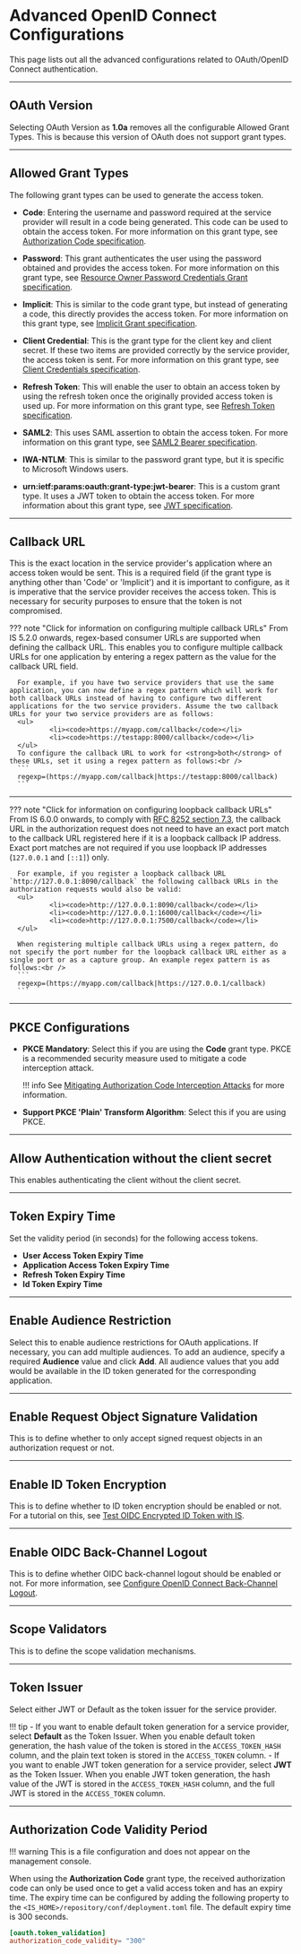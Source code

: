 # Advanced OpenID Connect Configurations

This page lists out all the advanced configurations related to OAuth/OpenID Connect authentication. 


--- 

## OAuth Version 
Selecting OAuth Version as **1.0a** removes all the configurable Allowed Grant Types. This is because this version of OAuth does not support grant types.

---
## Allowed Grant Types
The following grant types can be used to generate the access token.

- **Code**: Entering the username and password required at the service provider will result in a code being generated. This code can be used to obtain the access token. For more information on this grant type, see [Authorization Code specification](https://tools.ietf.org/html/rfc6749#section-4.1).

- **Password**: This grant authenticates the user using the password obtained and provides the access token. For more information on this grant type, see [Resource Owner Password Credentials Grant specification](https://tools.ietf.org/html/rfc6749#section-4.3).

- **Implicit**: This is similar to the code grant type, but instead of generating a code, this directly provides the access token. For more information on this grant type, see [Implicit Grant specification](https://tools.ietf.org/html/rfc6749#section-4.2).

- **Client Credential**: This is the grant type for the client key and client secret. If these two items are provided correctly by the service provider, the access token is sent. For more information on this grant type, see [Client Credentials specification](https://tools.ietf.org/html/rfc6749#section-4.4).

- **Refresh Token**: This will enable the user to obtain an access token by using the refresh token once the originally provided access token is used up. For more information on this grant type, see [Refresh Token specification](https://tools.ietf.org/html/rfc6749#section-1.5).

- **SAML2**: This uses SAML assertion to obtain the access token. For more information on this grant type, see [SAML2 Bearer specification](https://tools.ietf.org/id/draft-ietf-oauth-saml2-bearer-23.txt).

- **IWA-NTLM**: This is similar to the password grant type, but it is specific to Microsoft Windows users.

- **urn:ietf:params:oauth:grant-type:jwt-bearer**: This is a custom grant type. It uses a JWT token to obtain the access token. For more information about this grant type, see [JWT specification](https://tools.ietf.org/html/rfc7523).

---

## Callback URL
This is the exact location in the service provider's application where an access token would be sent. This is a required field (if the grant type is anything other than 'Code' or 'Implicit') and it is important to configure, as it is imperative that the service provider receives the access token. This is necessary for security purposes to ensure that the token is not compromised.

??? note "Click for information on configuring multiple callback URLs"
     From IS 5.2.0 onwards, regex-based consumer URLs are supported when defining the callback URL. This enables you to configure multiple callback URLs for one application by entering a regex pattern as the value for the callback URL field.

      For example, if you have two service providers that use the same application, you can now define a regex pattern which will work for both callback URLs instead of having to configure two different applications for the two service providers. Assume the two callback URLs for your two service providers are as follows:
      <ul>
              <li><code>https://myapp.com/callback</code></li>
              <li><code>https://testapp:8000/callback</code></li>
      </ul>
      To configure the callback URL to work for <strong>both</strong> of these URLs, set it using a regex pattern as follows:<br />
      ```
      regexp=(https://myapp.com/callback|https://testapp:8000/callback)
      ```

---

??? note "Click for information on configuring loopback callback URLs"
     From IS 6.0.0 onwards, to comply with [RFC 8252 section 7.3](https://datatracker.ietf.org/doc/html/rfc8252#section-7.3), the callback URL in the authorization request does not need to have an exact port match to the callback URL registered here if it is a loopback callback IP address.
     Exact port matches are not required if you use loopback IP addresses (`127.0.0.1` and `[::1]`) only. 


      For example, if you register a loopback callback URL `http://127.0.0.1:8090/callback` the following callback URLs in the authorization requests would also be valid:
      <ul>
              <li><code>http://127.0.0.1:8090/callback</code></li>
              <li><code>http://127.0.0.1:16000/callback</code></li>
              <li><code>http://127.0.0.1:7500/callback</code></li>
      </ul>
      
      When registering multiple callback URLs using a regex pattern, do not specify the port number for the loopback callback URL either as a single port or as a capture group. An example regex pattern is as follows:<br />
      ```
      regexp=(https://myapp.com/callback|https://127.0.0.1/callback)
      ```
    
---

## PKCE Configurations

- **PKCE Mandatory**: Select this if you are using the <strong>Code</strong> grant type. PKCE is a recommended security measure used to mitigate a code interception attack. 

    !!! info
        See [Mitigating Authorization Code Interception Attacks]({{base_path}}/deploy/mitigate-attacks/mitigate-authorization-code-interception-attacks/) for more information.

- **Support PKCE 'Plain' Transform Algorithm**: Select this if you are using PKCE.

---

## Allow Authentication without the client secret

This enables authenticating the client without the client secret.

----

## Token Expiry Time

Set the validity period (in seconds) for the following access tokens. 

- **User Access Token Expiry Time**
- **Application Access Token Expiry Time**
- **Refresh Token Expiry Time**
- **Id Token Expiry Time**

-----

## Enable Audience Restriction

Select this to enable audience restrictions for OAuth applications. If necessary, you can add multiple audiences. To add an audience, specify a required **Audience** value and click **Add**. All audience values that you add would be available in the ID token generated for the corresponding application.

----

## Enable Request Object Signature Validation

This is to define whether to only accept signed request objects in an authorization request or not. 
<!--- For more information, see [Enforcing Signature Validation for Request Objects](insertlink).-->

----

## Enable ID Token Encryption

This is to define whether to ID token encryption should be enabled or not. For a tutorial on this, see [Test OIDC Encrypted ID Token with IS]({{base_path}}/guides/login/oidc-token-encryption/).

----

## Enable OIDC Back-Channel Logout

This is to define whether OIDC back-channel logout should be enabled or not. For more information, see [Configure OpenID Connect Back-Channel Logout]({{base_path}}/guides/login/oidc-backchannel-logout/).

----

## Scope Validators

This is to define the scope validation mechanisms. 
<!--- For more information on XACML scope validation, see [Validating the Scope of OAuth Access Tokens using XACML Policies](insertlink).-->

----

## Token Issuer

Select either JWT or Default as the token issuer for the service provider.

!!! tip
    - If you want to enable default token generation for a service provider, select **Default** as the Token Issuer. 
      When you enable default token generation, the hash value of the token is stored in the `ACCESS_TOKEN_HASH `column, and the plain text token is stored in the `ACCESS_TOKEN` column. 
    - If you want to enable JWT token generation for a service provider, select **JWT** as the Token Issuer.
      When you enable JWT token generation, the hash value of the JWT is stored in the `ACCESS_TOKEN_HASH` column, and the full JWT is stored in the `ACCESS_TOKEN` column.

---

## Authorization Code Validity Period

!!! warning
    This is a file configuration and does not appear on the management console.

When using the **Authorization Code** grant type, the received authorization code can only be used once to get a valid access token and has an expiry time. The expiry time can be configured by adding the following property to the `<IS_HOME>/repository/conf/deployment.toml` file. The default expiry time is 300 seconds.

``` toml
[oauth.token_validation]
authorization_code_validity= "300"
```
